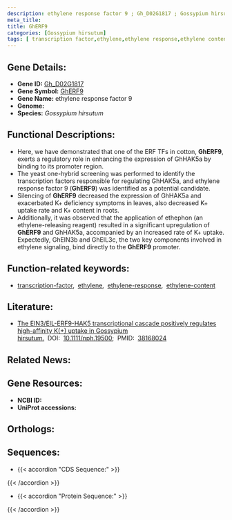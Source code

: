 ```yaml
---
description: ethylene response factor 9 ; Gh_D02G1817 ; Gossypium hirsutum
meta_title:
title: GhERF9
categories: [Gossypium hirsutum]
tags: [ transcription factor,ethylene,ethylene response,ethylene content ]
---
```


## Gene Details:
- **Gene ID:** [Gh_D02G1817]()
- **Gene Symbol:** <u>GhERF9</u>
- **Gene Name:** ethylene response factor 9
- **Genome:** []()
- **Species:** *Gossypium hirsutum*

## Functional Descriptions:
   - Here, we have demonstrated that one of the ERF TFs in cotton, **GhERF9**, exerts a regulatory role in enhancing the expression of GhHAK5a by binding to its promoter region.
   - The yeast one-hybrid screening was performed to identify the transcription factors responsible for regulating GhHAK5a, and ethylene response factor 9 (**GhERF9**) was identified as a potential candidate.
   - Silencing of **GhERF9** decreased the expression of GhHAK5a and exacerbated K+ deficiency symptoms in leaves, also decreased K+ uptake rate and K+ content in roots.
   - Additionally, it was observed that the application of ethephon (an ethylene-releasing reagent) resulted in a significant upregulation of **GhERF9** and GhHAK5a, accompanied by an increased rate of K+ uptake. Expectedly, GhEIN3b and GhEIL3c, the two key components involved in ethylene signaling, bind directly to the **GhERF9** promoter.

## Function-related keywords:
   - [transcription-factor](/tags/transcription-factor/),&nbsp;&nbsp;[ethylene](/tags/ethylene/),&nbsp;&nbsp;[ethylene-response](/tags/ethylene-response/),&nbsp;&nbsp;[ethylene-content](/tags/ethylene-content/)

## Literature:
   - [The EIN3/EIL-ERF9-HAK5 transcriptional cascade positively regulates high-affinity K(+) uptake in Gossypium hirsutum.](https://doi.org/10.1111/nph.19500)&nbsp;&nbsp;DOI:&nbsp;&nbsp;[10.1111/nph.19500](https://doi.org/10.1111/nph.19500);&nbsp;&nbsp;PMID:&nbsp;&nbsp;[38168024](https://pubmed.ncbi.nlm.nih.gov/38168024/)

## Related News:

## Gene Resources:
- **NCBI ID:**  [](https://www.ncbi.nlm.nih.gov/gene/?term=)
- **UniProt accessions:**  [](https://www.uniprot.org/uniprotkb//entry)

## Orthologs:

## Sequences:
- {{< accordion "CDS Sequence:" >}}

{{< /accordion >}}
- {{< accordion "Protein Sequence:" >}}

{{< /accordion >}}
